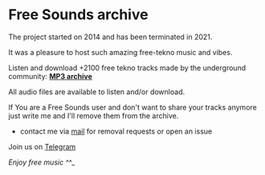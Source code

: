 # Free Sounds archive

The project started on 2014 and has been terminated in 2021. 

It was a pleasure to host such amazing free-tekno music and vibes.

Listen and download +2100 free tekno tracks made by the underground community: **[MP3 archive](https://mp3.freeundergroundtekno.org/)**

All audio files are available to listen and/or download.

If You are a Free Sounds user and don't want to share your tracks anymore just write me and I'll remove them from the archive.

- contact me via [mail](mailto:fabrizio.salmi@gmail.com?subject=FreeSounds_Removal_Request) for removal requests or open an issue 

Join us on [Telegram](https://t.me/freeundergroundtekno)

_Enjoy free music ^_^_
